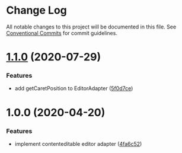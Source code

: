 # Change Log

All notable changes to this project will be documented in this file.
See [Conventional Commits](https://conventionalcommits.org) for commit guidelines.

# [1.1.0](https://github.com/Teamwork/autocomplete/compare/@teamwork/autocomplete-editor-contenteditable@1.0.0...@teamwork/autocomplete-editor-contenteditable@1.1.0) (2020-07-29)


### Features

* add getCaretPosition to EditorAdapter ([5f0d7ce](https://github.com/Teamwork/autocomplete/commit/5f0d7ce3d5d75ceb578b23efdc855fca67c703d3))





# 1.0.0 (2020-04-20)


### Features

* implement contenteditable editor adapter ([4fa6c52](https://github.com/Teamwork/autocomplete/commit/4fa6c52d6735ebdc5fd54ca363f037eb6cf62e48))
